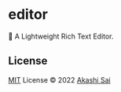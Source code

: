 # editor

📄 A Lightweight Rich Text Editor.

## License

[MIT](./LICENSE) License © 2022 [Akashi Sai](https://github.com/akashigakki)

